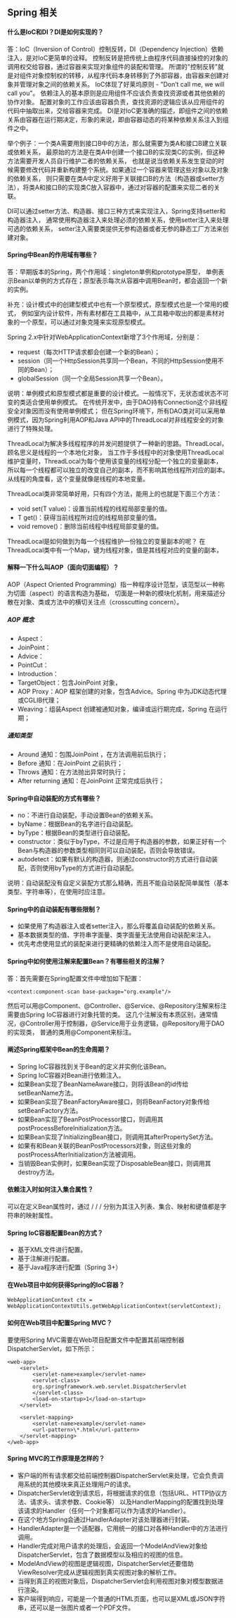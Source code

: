 ## Spring 相关
#### 什么是IoC和DI？DI是如何实现的？
答：IoC（Inversion of Control）控制反转，DI（Dependency Injection）依赖注入，是对IoC更简单的诠释。
控制反转是把传统上由程序代码直接操控的对象的调用权交给容器，通过容器来实现对象组件的装配和管理。
所谓的"控制反转"就是对组件对象控制权的转移，从程序代码本身转移到了外部容器，由容器来创建对象并管理对象之间的依赖关系。
IoC体现了好莱坞原则 - "Don’t call me, we will call you"。
依赖注入的基本原则是应用组件不应该负责查找资源或者其他依赖的协作对象。
配置对象的工作应该由容器负责，查找资源的逻辑应该从应用组件的代码中抽取出来，交给容器来完成。
DI是对IoC更准确的描述，即组件之间的依赖关系由容器在运行期决定，形象的来说，即由容器动态的将某种依赖关系注入到组件之中。

举个例子：一个类A需要用到接口B中的方法，那么就需要为类A和接口B建立关联或依赖关系，
最原始的方法是在类A中创建一个接口B的实现类C的实例，但这种方法需要开发人员自行维护二者的依赖关系，
也就是说当依赖关系发生变动的时候需要修改代码并重新构建整个系统。如果通过一个容器来管理这些对象以及对象的依赖关系，
则只需要在类A中定义好用于关联接口B的方法（构造器或setter方法），将类A和接口B的实现类C放入容器中，通过对容器的配置来实现二者的关联。

DI可以通过setter方法、构造器、接口三种方式来实现注入，Spring支持setter和构造器注入，
通常使用构造器注入来处理必须的依赖关系，使用setter注入来处理可选的依赖关系，
setter注入需要类提供无参构造器或者无参的静态工厂方法来创建对象。


#### Spring中Bean的作用域有哪些？
答：早期版本的Spring，两个作用域：singleton单例和prototype原型，
单例表示Bean以单例的方式存在；原型表示每次从容器中调用Bean时，都会返回一个新的实例。

补充：设计模式中的创建型模式中也有一个原型模式，原型模式也是一个常用的模式，
例如室内设计软件，所有素材都在工具箱中，从工具箱中取出的都是素材对象的一个原型，可以通过对象克隆来实现原型模式。

Spring 2.x中针对WebApplicationContext新增了3个作用域，分别是：
- request（每次HTTP请求都会创建一个新的Bean）；
- session（同一个HttpSession共享同一个Bean，不同的HttpSession使用不同的Bean）；
- globalSession（同一个全局Session共享一个Bean）。

说明：单例模式和原型模式都是重要的设计模式。一般情况下，无状态或状态不可变的类适合使用单例模式。
在传统开发中，由于DAO持有Connection这个非线程安全对象因而没有使用单例模式；
但在Spring环境下，所有DAO类对可以采用单例模式，因为Spring利用AOP和Java API中的ThreadLocal对非线程安全的对象进行了特殊处理。

ThreadLocal为解决多线程程序的并发问题提供了一种新的思路。ThreadLocal，顾名思义是线程的一个本地化对象，
当工作于多线程中的对象使用ThreadLocal维护变量时，ThreadLocal为每个使用该变量的线程分配一个独立的变量副本，
所以每一个线程都可以独立的改变自己的副本，而不影响其他线程所对应的副本。从线程的角度看，这个变量就像是线程的本地变量。

ThreadLocal类非常简单好用，只有四个方法，能用上的也就是下面三个方法：
- void set(T value)：设置当前线程的线程局部变量的值。
- T get()：获得当前线程所对应的线程局部变量的值。
- void remove()：删除当前线程中线程局部变量的值。

ThreadLocal是如何做到为每一个线程维护一份独立的变量副本的呢？
在ThreadLocal类中有一个Map，键为线程对象，值是其线程对应的变量的副本，


#### 解释一下什么叫AOP（面向切面编程）？
AOP（Aspect Oriented Programming）指一种程序设计范型，该范型以一种称为切面（aspect）的语言构造为基础，
切面是一种新的模块化机制，用来描述分散在对象、类或方法中的横切关注点（crosscutting concern）。
##### AOP 概念
- Aspect：
- JoinPoint：
- Advice：
- PointCut：
- Introduction：
- TargetObject：包含JoinPoint 对象，
- AOP Proxy：AOP 框架创建的对象，包含Advice。Spring 中为JDK动态代理或CGLIB代理；
- Weaving：组装Aspect 创建被通知对象，编译或运行期完成，Spring 在运行期；

##### 通知类型
- Around 通知：包围JoinPoint ，在方法调用前后执行；
- Before 通知：在JoinPoint 之前执行；
- Throws 通知：在方法抛出异常时执行；
- After returning 通知：在JoinPoint 正常完成后执行；


#### Spring中自动装配的方式有哪些？
- no：不进行自动装配，手动设置Bean的依赖关系。
- byName：根据Bean的名字进行自动装配。
- byType：根据Bean的类型进行自动装配。
- constructor：类似于byType，不过是应用于构造器的参数，如果正好有一个Bean与构造器的参数类型相同则可以自动装配，否则会导致错误。
- autodetect：如果有默认的构造器，则通过constructor的方式进行自动装配，否则使用byType的方式进行自动装配。

说明：自动装配没有自定义装配方式那么精确，而且不能自动装配简单属性（基本类型、字符串等），在使用时应注意。


#### Spring中的自动装配有哪些限制？
- 如果使用了构造器注入或者setter注入，那么将覆盖自动装配的依赖关系。
- 基本数据类型的值、字符串字面量、类字面量无法使用自动装配来注入。
- 优先考虑使用显式的装配来进行更精确的依赖注入而不是使用自动装配。


#### Spring中如何使用注解来配置Bean？有哪些相关的注解？
答：首先需要在Spring配置文件中增加如下配置：

    <context:component-scan base-package="org.example"/>

然后可以用@Component、@Controller、@Service、@Repository注解来标注需要由Spring IoC容器进行对象托管的类。
这几个注解没有本质区别，通常情况，@Controller用于控制器，@Service用于业务逻辑，@Repository用于DAO的实现类，
普通的类用@Component来标注。


#### 阐述Spring框架中Bean的生命周期？
- Spring IoC容器找到关于Bean的定义并实例化该Bean。
- Spring IoC容器对Bean进行依赖注入。
- 如果Bean实现了BeanNameAware接口，则将该Bean的id传给setBeanName方法。
- 如果Bean实现了BeanFactoryAware接口，则将BeanFactory对象传给setBeanFactory方法。
- 如果Bean实现了BeanPostProcessor接口，则调用其postProcessBeforeInitialization方法。
- 如果Bean实现了InitializingBean接口，则调用其afterPropertySet方法。
- 如果有和Bean关联的BeanPostProcessors对象，则这些对象的postProcessAfterInitialization方法被调用。
- 当销毁Bean实例时，如果Bean实现了DisposableBean接口，则调用其destroy方法。


#### 依赖注入时如何注入集合属性？
可以在定义Bean属性时，通过<list> / <set> / <map> / <props>分别为其注入列表、集合、映射和键值都是字符串的映射属性。


#### Spring IoC容器配置Bean的方式？
- 基于XML文件进行配置。
- 基于注解进行配置。
- 基于Java程序进行配置（Spring 3+）


#### 在Web项目中如何获得Spring的IoC容器？

    WebApplicationContext ctx = WebApplicationContextUtils.getWebApplicationContext(servletContext);


#### 如何在Web项目中配置Spring MVC？
要使用Spring MVC需要在Web项目配置文件中配置其前端控制器DispatcherServlet，如下所示：

    <web-app>
        <servlet>
            <servlet-name>example</servlet-name>
            <servlet-class>
            org.springframework.web.servlet.DispatcherServlet
            </servlet-class>
            <load-on-startup>1</load-on-startup>
        </servlet>

        <servlet-mapping>
            <servlet-name>example</servlet-name>
            <url-pattern>\*.html</url-pattern>
        </servlet-mapping>
    </web-app>



#### Spring MVC的工作原理是怎样的？
- 客户端的所有请求都交给前端控制器DispatcherServlet来处理，它会负责调用系统的其他模块来真正处理用户的请求。
- DispatcherServlet收到请求后，将根据请求的信息（包括URL、HTTP协议方法、请求头、请求参数、Cookie等）
  以及HandlerMapping的配置找到处理该请求的Handler（任何一个对象都可以作为请求的Handler）。
- 在这个地方Spring会通过HandlerAdapter对该处理器进行封装。
- HandlerAdapter是一个适配器，它用统一的接口对各种Handler中的方法进行调用。
- Handler完成对用户请求的处理后，会返回一个ModelAndView对象给DispatcherServlet，包含了数据模型以及相应的视图的信息。
- ModelAndView的视图是逻辑视图，DispatcherServlet还要借助ViewResolver完成从逻辑视图到真实视图对象的解析工作。
- 当得到真正的视图对象后，DispatcherServlet会利用视图对象对模型数据进行渲染。
- 客户端得到响应，可能是一个普通的HTML页面，也可以是XML或JSON字符串，还可以是一张图片或者一个PDF文件。
